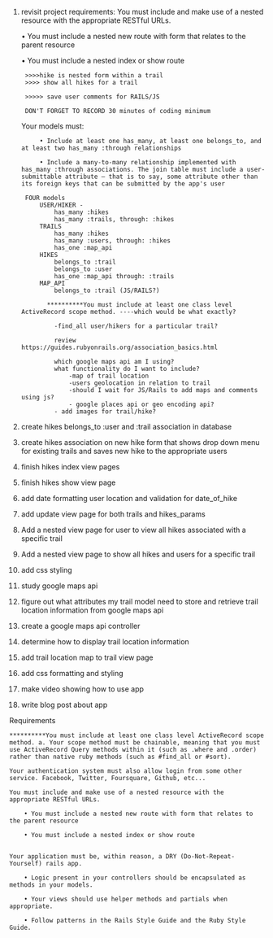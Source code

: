 1. revisit project requirements:
	You must include and make use of a nested resource with the appropriate RESTful URLs.

    • You must include a nested new route with form that relates to the parent resource

    • You must include a nested index or show route

		>>>>hike is nested form within a trail
		>>>> show all hikes for a trail

		>>>>> save user comments for RAILS/JS

		DON'T FORGET TO RECORD 30 minutes of coding minimum

	Your models must:

			• Include at least one has_many, at least one belongs_to, and at least two has_many :through relationships

			• Include a many-to-many relationship implemented with has_many :through associations. The join table must include a user-submittable attribute — that is to say, some attribute other than its foreign keys that can be submitted by the app's user

		FOUR models
			USER/HIKER -
				has_many :hikes
				has_many :trails, through: :hikes
			TRAILS
				has_many :hikes
				has_many :users, through: :hikes
				has_one :map_api
			HIKES
				belongs_to :trail
				belongs_to :user
				has_one :map_api through: :trails
			MAP_API
				belongs_to :trail (JS/RAILS?)

			  **********You must include at least one class level ActiveRecord scope method. ----which would be what exactly?

				-find_all user/hikers for a particular trail?

				review https://guides.rubyonrails.org/association_basics.html

				which google maps api am I using?
				what functionality do I want to include?
					-map of trail location
					-users geolocation in relation to trail
					-should I wait for JS/Rails to add maps and comments using js?
					- google places api or geo encoding api?
				- add images for trail/hike?

2. create hikes belongs_to :user and :trail association in database
3. create hikes association on new hike form that shows drop down menu for existing trails and saves new hike to the appropriate users
4. finish hikes index view pages
5. finish hikes show view page
6. add date formatting user location and validation for date_of_hike
7. add update view page for both trails and hikes_params
8. Add a nested view page for user to view all hikes associated with a specific trail
9. Add a nested view page to show all hikes and users for a specific trail
10. add css styling
11. study google maps api
12. figure out what attributes my trail model need to store and retrieve trail location information from google maps api
13. create a google maps api controller
14. determine how to display trail location information
15. add trail location map to trail view page
16. add css formatting and styling
17. make video showing how to use app
18. write blog post about app

Requirements

    **********You must include at least one class level ActiveRecord scope method. a. Your scope method must be chainable, meaning that you must use ActiveRecord Query methods within it (such as .where and .order) rather than native ruby methods (such as #find_all or #sort).

    Your authentication system must also allow login from some other service. Facebook, Twitter, Foursquare, Github, etc...

    You must include and make use of a nested resource with the appropriate RESTful URLs.

        • You must include a nested new route with form that relates to the parent resource

        • You must include a nested index or show route


    Your application must be, within reason, a DRY (Do-Not-Repeat-Yourself) rails app.

        • Logic present in your controllers should be encapsulated as methods in your models.

        • Your views should use helper methods and partials when appropriate.

        • Follow patterns in the Rails Style Guide and the Ruby Style Guide.
